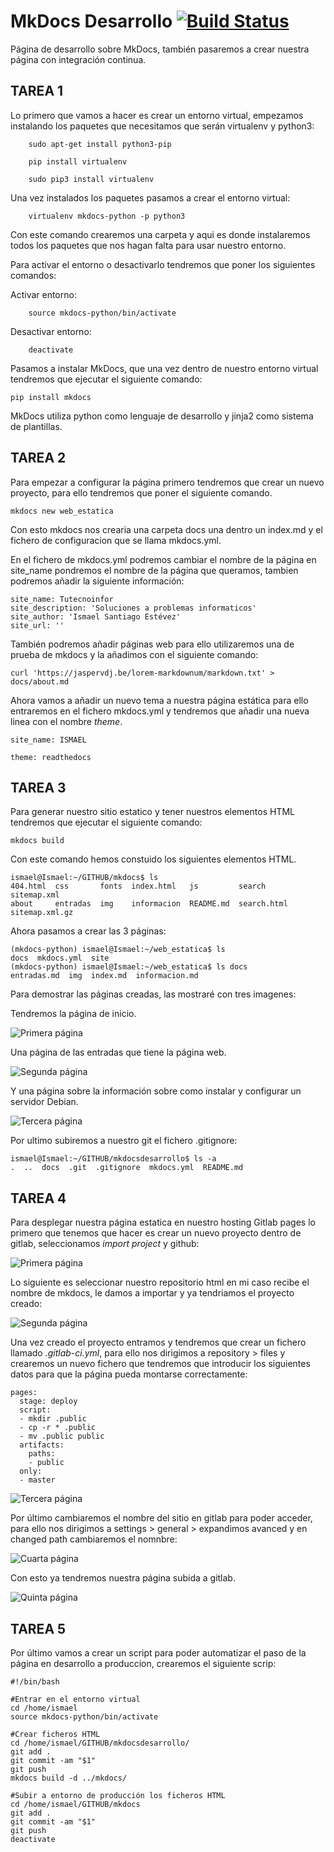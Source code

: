 # MkDocs Desarrollo [![Build Status](https://travis-ci.com/ismaelse95/mkdocsdesarrollo.svg?branch=master)](https://travis-ci.org/ismaelse95/mkdocsdesarrollo)

Página de desarrollo sobre MkDocs, también pasaremos a crear nuestra página con integración continua.

## TAREA 1

Lo primero que vamos a hacer es crear un entorno virtual, empezamos instalando los paquetes que necesitamos que serán virtualenv y python3:

~~~
	sudo apt-get install python3-pip
~~~

~~~
	pip install virtualenv
~~~

~~~
	sudo pip3 install virtualenv
~~~

Una vez instalados los paquetes pasamos a crear el entorno virtual:

~~~
	virtualenv mkdocs-python -p python3
~~~

Con este comando crearemos una carpeta y aqui es donde instalaremos todos los paquetes que nos
hagan falta para usar nuestro entorno.

Para activar el entorno o desactivarlo tendremos que poner los siguientes comandos:

Activar entorno: 
~~~
	source mkdocs-python/bin/activate
~~~

Desactivar entorno: 
~~~
	deactivate
~~~

Pasamos a instalar MkDocs, que una vez dentro de nuestro entorno virtual tendremos que ejecutar el siguiente comando:

~~~
pip install mkdocs
~~~

MkDocs utiliza python como lenguaje de desarrollo y jinja2 como sistema de plantillas.

## TAREA 2

Para empezar a configurar la página primero tendremos que crear un nuevo proyecto, para ello
tendremos que poner el siguiente comando.

~~~
mkdocs new web_estatica
~~~

Con esto mkdocs nos crearia una carpeta docs una dentro un index.md y el fichero de configuracion que se llama mkdocs.yml.

En el fichero de mkdocs.yml podremos cambiar el nombre de la página en site_name pondremos el nombre de la página que queramos, tambien podremos añadir la siguiente información:

~~~
site_name: Tutecnoinfor
site_description: 'Soluciones a problemas informaticos'
site_author: 'Ismael Santiago Estévez'
site_url: ''
~~~

También podremos añadir páginas web para ello utilizaremos una de prueba de mkdocs y la añadimos con el siguiente comando:

~~~
curl 'https://jaspervdj.be/lorem-markdownum/markdown.txt' > docs/about.md
~~~

Ahora vamos a añadir un nuevo tema a nuestra página estática para ello entraremos en el fichero mkdocs.yml y tendremos que añadir una nueva linea con el nombre *theme*.

~~~
site_name: ISMAEL

theme: readthedocs
~~~

## TAREA 3

Para generar nuestro sitio estatico y tener nuestros elementos HTML tendremos que ejecutar el siguiente comando:

~~~
mkdocs build
~~~

Con este comando hemos constuido los siguientes elementos HTML.

~~~
ismael@Ismael:~/GITHUB/mkdocs$ ls
404.html  css       fonts  index.html   js         search       sitemap.xml
about     entradas  img    informacion  README.md  search.html  sitemap.xml.gz
~~~

Ahora pasamos a crear las 3 páginas:

~~~
(mkdocs-python) ismael@Ismael:~/web_estatica$ ls
docs  mkdocs.yml  site
(mkdocs-python) ismael@Ismael:~/web_estatica$ ls docs
entradas.md  img  index.md  informacion.md
~~~

Para demostrar las páginas creadas, las mostraré con tres imagenes:

Tendremos la página de inicio.

![Primera página](pagina1.png)

Una página de las entradas que tiene la página web.

![Segunda página](pagina2.png)

Y una página sobre la información sobre como instalar y configurar un servidor Debian.

![Tercera página](pagina3.png)

Por ultimo subiremos a nuestro git el fichero .gitignore:

~~~
ismael@Ismael:~/GITHUB/mkdocsdesarrollo$ ls -a
.  ..  docs  .git  .gitignore  mkdocs.yml  README.md
~~~

## TAREA 4

Para desplegar nuestra página estatica en nuestro hosting Gitlab pages lo primero que tenemos que hacer es crear un nuevo proyecto dentro de gitlab, seleccionamos *import project* y github:

![Primera página](gitlab1.png)

Lo siguiente es seleccionar nuestro repositorio html en mi caso recibe el nombre de mkdocs, le damos a importar y ya tendriamos el proyecto creado:

![Segunda página](gitlab2.png)

Una vez creado el proyecto entramos y tendremos que crear un fichero llamado *.gitlab-ci.yml*, para ello nos dirigimos a repository > files y crearemos un nuevo fichero que tendremos que introducir los siguientes datos para que la página pueda montarse correctamente:

~~~
pages:
  stage: deploy
  script:
  - mkdir .public
  - cp -r * .public
  - mv .public public
  artifacts:
    paths:
    - public
  only:
  - master
~~~

![Tercera página](gitlab3.png)

Por último cambiaremos el nombre del sitio en gitlab para poder acceder, para ello nos dirigimos a settings > general > expandimos avanced y en changed path cambiaremos el nomnbre:

![Cuarta página](gitlab4.png)

Con esto ya tendremos nuestra página subida a gitlab.

![Quinta página](gitlab5.png)

## TAREA 5

Por último vamos a crear un script para poder automatizar el paso de la página en desarrollo a produccion, crearemos el siguiente scrip:

~~~
#!/bin/bash

#Entrar en el entorno virtual
cd /home/ismael
source mkdocs-python/bin/activate

#Crear ficheros HTML
cd /home/ismael/GITHUB/mkdocsdesarrollo/
git add .
git commit -am "$1"
git push
mkdocs build -d ../mkdocs/

#Subir a entorno de producción los ficheros HTML
cd /home/ismael/GITHUB/mkdocs
git add .
git commit -am "$1"
git push
deactivate
~~~
